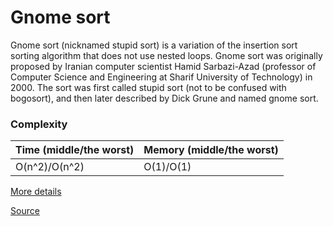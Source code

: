 # Gnome sort

Gnome sort (nicknamed stupid sort) is a variation of the insertion sort sorting algorithm that does not use nested loops. Gnome sort was originally proposed by Iranian computer scientist Hamid Sarbazi-Azad (professor of Computer Science and Engineering at Sharif University of Technology) in 2000. The sort was first called stupid sort (not to be confused with bogosort), and then later described by Dick Grune and named gnome sort.

### Complexity

| Time (middle/the worst) | Memory (middle/the worst) |
| ----------------------- | ------------------------- |
| O(n^2)/O(n^2)           | O(1)/O(1)                 |

[More details](https://en.wikipedia.org/wiki/Gnome_sort)

[Source](gnome-sort.ts#L4)
